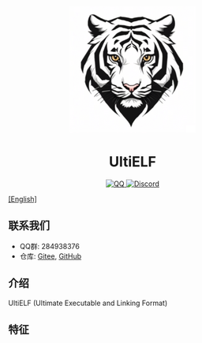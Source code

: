 <div style="text-align:center">
    <img src="documents/images/logo_256x256.png" , alt="logo" />
    <h1>UltiELF</h1>
    <a
        href="http://qm.qq.com/cgi-bin/qm/qr?_wv=1027&k=XZB6BqBhkGX9RI8lNIvPRQpqjIHYDCpZ&authKey=OPmC%2FnGNXThLAV7IKmEQ57uiQCTfb8EraImxCWzVgq9%2FmdgxGU6rA3wZB%2BbCVxjq&noverify=0&group_code=284938376">
        <img src="https://img.shields.io/badge/chat-on%20QQ-red.svg" , alt="QQ" />
    </a>
    <a
        href="https://discord.gg/xkvGy79e">
        <img src="https://img.shields.io/badge/chat-on%20Discord-red.svg" , alt="Discord" />
    </a>
</div>

[[English]](README.md)

## 联系我们

- QQ群: 284938376
- 仓库: [Gitee](https://gitee.com/UltiELF), [GitHub](https://github.com/trajectronix/UltiELF)

## 介绍

UltiELF (Ultimate Executable and Linking Format)

## 特征


